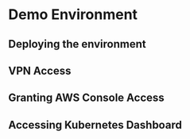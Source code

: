 # Demo Environment

## Deploying the environment

## VPN Access

## Granting AWS Console Access

## Accessing Kubernetes Dashboard
